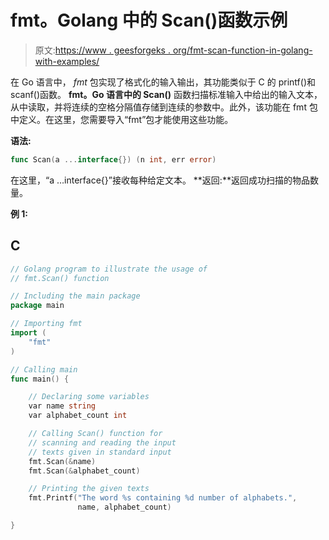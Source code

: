 # fmt。Golang 中的 Scan()函数示例

> 原文:[https://www . geesforgeks . org/fmt-scan-function-in-golang-with-examples/](https://www.geeksforgeeks.org/fmt-scan-function-in-golang-with-examples/)

在 Go 语言中， *fmt* 包实现了格式化的输入输出，其功能类似于 C 的 printf()和 scanf()函数。 **fmt。Go 语言中的 Scan()** 函数扫描标准输入中给出的输入文本，从中读取，并将连续的空格分隔值存储到连续的参数中。此外，该功能在 fmt 包中定义。在这里，您需要导入“fmt”包才能使用这些功能。

**语法:**

```go
func Scan(a ...interface{}) (n int, err error)
```

在这里，“a …interface{}”接收每种给定文本。
**返回:**返回成功扫描的物品数量。

**例 1:**

## C

```go
// Golang program to illustrate the usage of
// fmt.Scan() function

// Including the main package
package main

// Importing fmt
import (
    "fmt"
)

// Calling main
func main() {

    // Declaring some variables
    var name string
    var alphabet_count int

    // Calling Scan() function for
    // scanning and reading the input
    // texts given in standard input
    fmt.Scan(&name)
    fmt.Scan(&alphabet_count)

    // Printing the given texts
    fmt.Printf("The word %s containing %d number of alphabets.",
               name, alphabet_count)

}
```